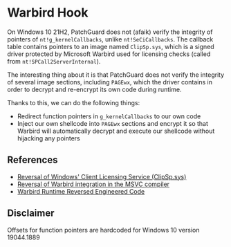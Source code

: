 # Warbird Hook
On Windows 10 21H2, PatchGuard does not (afaik) verify the integrity of pointers of `nt!g_kernelCallbacks`, unlike `nt!SeCiCallbacks`. The callback table contains pointers to an image named `ClipSp.sys`, which is a signed driver protected by Microsoft Warbird used for licensing checks (called from `nt!SPCall2ServerInternal`).  

The interesting thing about it is that PatchGuard does not verify the integrity of several image sections, including `PAGEwx`, which the driver contains in order to decrypt and re-encrypt its own code during runtime.  

Thanks to this, we can do the following things:
- Redirect function pointers in `g_kernelCallbacks` to our own code
- Inject our own shellcode into `PAGEwx` sections and encrypt it so that Warbird will automatically decrypt and execute our shellcode without hijacking any pointers

## References
- [Reversal of Windows' Client Licensing Service (ClipSp.sys)](https://github.com/KiFilterFiberContext/windows-software-policy)
- [Reversal of Warbird integration in the MSVC compiler](https://github.com/KiFilterFiberContext/warbird-obfuscate)
- [Warbird Runtime Reversed Engineered Code](https://github.com/KiFilterFiberContext/microsoft-warbird/)

## Disclaimer
Offsets for function pointers are hardcoded for Windows 10 version 19044.1889
